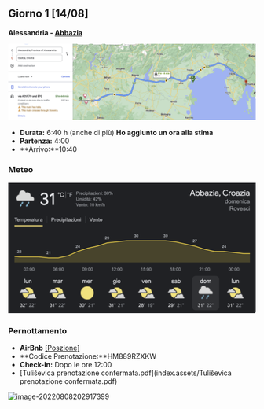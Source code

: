 ## Giorno 1 [14/08] 

**Alessandria - [Abbazia](https://www.google.it/maps/dir//Opatija,+Croatia/@45.3395299,14.295173,14z/data=!4m9!4m8!1m0!1m5!1m1!1s0x4764a84acbb5741b:0x400ad50862bc290!2m2!1d14.305196!2d45.3376197!3e0)**

![image-20220808202538145](index.assets/image-20220808202538145.png)

- **Durata:** 6:40 h (anche di più) **Ho aggiunto un ora alla stima**
- **Partenza:** 4:00
- **Arrivo:**10:40

### Meteo

![image-20220808210107854](index.assets/image-20220808210107854.png)

### Pernottamento

- **AirBnb** [[Poszione]](https://www.google.it/maps/dir//51415,+Tuli%C5%A1evica,+Croatia/@45.2323581,14.1791204,9.89z/data=!4m9!4m8!1m0!1m5!1m1!1s0x4763579c1f51db1d:0xa2ace1a0bc36dccd!2m2!1d14.2609492!2d45.281838!3e0)
- **Codice Prenotazione:**HM889RZXKW
- **Check-in:** Dopo le ore 12:00
-  [Tuliševica  prenotazione confermata.pdf](index.assets/Tuliševica  prenotazione confermata.pdf) 

![image-20220808202917399](index.assets/image-20220808202917399.png)



